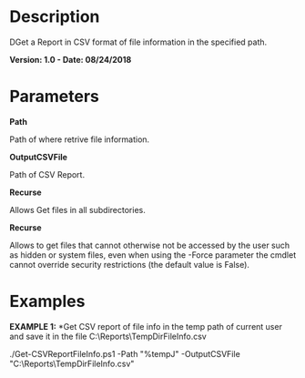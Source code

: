 # Description
DGet a Report in CSV format of file information in the specified path.

**Version: 1.0 - Date: 08/24/2018**
# Parameters
**Path**

Path of where retrive file information.

**OutputCSVFile**

Path of CSV Report.

**Recurse**

Allows Get files in all subdirectories.

**Recurse**

Allows to get files that cannot otherwise not be accessed by the user such as hidden or system files, even when using the -Force parameter the cmdlet cannot override security restrictions (the default value is False).

# Examples
**EXAMPLE 1:** *Get CSV report of file info in the temp path of current user and save it in the file C:\Reports\TempDirFileInfo.csv

./Get-CSVReportFileInfo.ps1  -Path "%tempJ" -OutputCSVFile "C:\Reports\TempDirFileInfo.csv"
